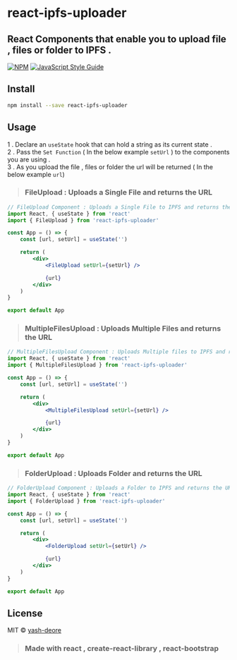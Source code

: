 # react-ipfs-uploader

## React Components that enable you to upload file , files or folder to IPFS .

[![NPM](https://img.shields.io/npm/v/react-ipfs-uploader.svg)](https://www.npmjs.com/package/react-ipfs-uploader) [![JavaScript Style Guide](https://img.shields.io/badge/code_style-standard-brightgreen.svg)](https://standardjs.com)

## Install

```bash
npm install --save react-ipfs-uploader
```

## Usage

1 . Declare an `useState` hook that can hold a string as its current state . <br/>
2 . Pass the `Set Function` ( In the below example `setUrl` ) to the components you are using . <br/>
3 . As you upload the file , files or folder the url will be returned ( In the below example `url`)

> ### FileUpload : Uploads a Single File and returns the URL

```jsx
// FileUpload Component : Uploads a Single File to IPFS and returns the URL
import React, { useState } from 'react'
import { FileUpload } from 'react-ipfs-uploader'

const App = () => {
    const [url, setUrl] = useState('')

    return (
        <div>
            <FileUpload setUrl={setUrl} />

            {url}
        </div>
    )
}

export default App
```

> ### MultipleFilesUpload : Uploads Multiple Files and returns the URL

```jsx
// MultipleFilesUpload Component : Uploads Multiple files to IPFS and returns the URL
import React, { useState } from 'react'
import { MultipleFilesUpload } from 'react-ipfs-uploader'

const App = () => {
    const [url, setUrl] = useState('')

    return (
        <div>
            <MultipleFilesUpload setUrl={setUrl} />

            {url}
        </div>
    )
}

export default App
```

> ### FolderUpload : Uploads Folder and returns the URL

```jsx
// FolderUpload Component : Uploads a Folder to IPFS and returns the URL
import React, { useState } from 'react'
import { FolderUpload } from 'react-ipfs-uploader'

const App = () => {
    const [url, setUrl] = useState('')

    return (
        <div>
            <FolderUpload setUrl={setUrl} />

            {url}
        </div>
    )
}

export default App
```

## License

MIT © [yash-deore](https://github.com/yash-deore)

> ### Made with react , create-react-library , react-bootstrap
